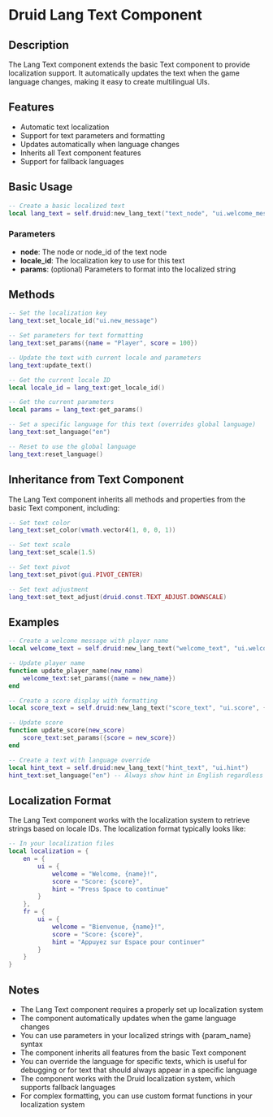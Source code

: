 # Druid Lang Text Component

## Description

The Lang Text component extends the basic Text component to provide localization support. It automatically updates the text when the game language changes, making it easy to create multilingual UIs.

## Features

- Automatic text localization
- Support for text parameters and formatting
- Updates automatically when language changes
- Inherits all Text component features
- Support for fallback languages

## Basic Usage

```lua
-- Create a basic localized text
local lang_text = self.druid:new_lang_text("text_node", "ui.welcome_message")
```

### Parameters

- **node**: The node or node_id of the text node
- **locale_id**: The localization key to use for this text
- **params**: (optional) Parameters to format into the localized string

## Methods

```lua
-- Set the localization key
lang_text:set_locale_id("ui.new_message")

-- Set parameters for text formatting
lang_text:set_params({name = "Player", score = 100})

-- Update the text with current locale and parameters
lang_text:update_text()

-- Get the current locale ID
local locale_id = lang_text:get_locale_id()

-- Get the current parameters
local params = lang_text:get_params()

-- Set a specific language for this text (overrides global language)
lang_text:set_language("en")

-- Reset to use the global language
lang_text:reset_language()
```

## Inheritance from Text Component

The Lang Text component inherits all methods and properties from the basic Text component, including:

```lua
-- Set text color
lang_text:set_color(vmath.vector4(1, 0, 0, 1))

-- Set text scale
lang_text:set_scale(1.5)

-- Set text pivot
lang_text:set_pivot(gui.PIVOT_CENTER)

-- Set text adjustment
lang_text:set_text_adjust(druid.const.TEXT_ADJUST.DOWNSCALE)
```

## Examples

```lua
-- Create a welcome message with player name
local welcome_text = self.druid:new_lang_text("welcome_text", "ui.welcome", {name = "Player"})

-- Update player name
function update_player_name(new_name)
    welcome_text:set_params({name = new_name})
end

-- Create a score display with formatting
local score_text = self.druid:new_lang_text("score_text", "ui.score", {score = 0})

-- Update score
function update_score(new_score)
    score_text:set_params({score = new_score})
end

-- Create a text with language override
local hint_text = self.druid:new_lang_text("hint_text", "ui.hint")
hint_text:set_language("en") -- Always show hint in English regardless of game language
```

## Localization Format

The Lang Text component works with the localization system to retrieve strings based on locale IDs. The localization format typically looks like:

```lua
-- In your localization files
local localization = {
    en = {
        ui = {
            welcome = "Welcome, {name}!",
            score = "Score: {score}",
            hint = "Press Space to continue"
        }
    },
    fr = {
        ui = {
            welcome = "Bienvenue, {name}!",
            score = "Score: {score}",
            hint = "Appuyez sur Espace pour continuer"
        }
    }
}
```

## Notes

- The Lang Text component requires a properly set up localization system
- The component automatically updates when the game language changes
- You can use parameters in your localized strings with {param_name} syntax
- The component inherits all features from the basic Text component
- You can override the language for specific texts, which is useful for debugging or for text that should always appear in a specific language
- The component works with the Druid localization system, which supports fallback languages
- For complex formatting, you can use custom format functions in your localization system
